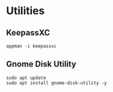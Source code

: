 # Utilities

## KeepassXC

```shell:terminal
appman -i keepassxc
```

## Gnome Disk Utility

```shell:terminal
sudo apt update
sudo apt install gnome-disk-utility -y
```
